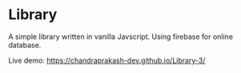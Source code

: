 # Library

A simple library written in vanilla Javscript. Using firebase for online database.

Live demo: https://chandraprakash-dev.github.io/Library-3/